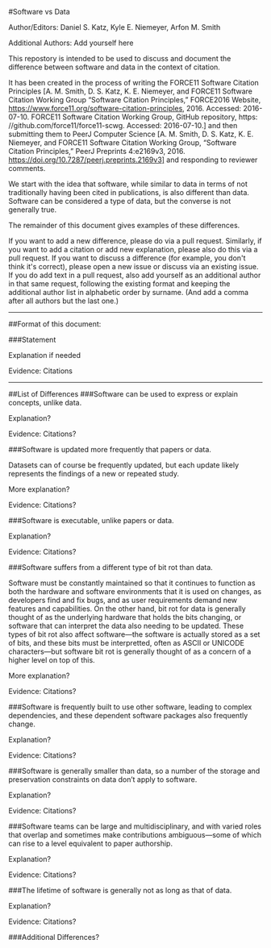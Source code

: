#Software vs Data

Author/Editors:
Daniel S. Katz,
Kyle E. Niemeyer,
Arfon M. Smith

Additional Authors:
Add yourself here

This repostory is intended to be used to discuss and document the difference between software and data in the context of citation.

It has been created in the process of writing the FORCE11 Software Citation Principles
[A. M. Smith, D. S. Katz, K. E. Niemeyer, and FORCE11 Software
Citation Working Group “Software Citation Principles,” FORCE2016 Website, https://www.force11.org/software-citation-principles, 2016. Accessed: 2016-07-10.
FORCE11 Software Citation Working Group, GitHub repository, https: //github.com/force11/force11-scwg. Accessed: 2016-07-10.]
and then submitting them to PeerJ Computer Science
[A. M. Smith, D. S. Katz, K. E. Niemeyer, and FORCE11 Software Citation Working Group, “Software Citation Principles,” PeerJ Preprints 4:e2169v3, 2016. https://doi.org/10.7287/peerj.preprints.2169v3]
and responding to reviewer comments.

We start with the idea that software, while similar to data in terms of not traditionally having been cited in publications, is also different than data.  Software can be considered a type of data, but the converse is not generally true. 

The remainder of this document gives examples of these differences.

If you want to add a new difference, please do via a pull request.  Similarly, if you want to add a citation or add new explanation, please also do this via a pull request.  If you want to discuss a difference (for example, you don't think it's correct), please open a new issue or discuss via an existing issue.  If you do add text in a pull request, also add yourself as an additional author in that same request, following the existing format and keeping the additional author list in alphabetic order by surname. (And add a comma after all authors but the last one.)

---

##Format of this document:

###Statement

Explanation if needed

Evidence: Citations

---

##List of Differences
###Software can be used to express or explain concepts, unlike data.

Explanation?

Evidence: Citations?

###Software is updated more frequently that papers or data.

Datasets can of course be frequently updated, but each update likely represents the findings of a new or repeated study.

More explanation?

Evidence: Citations?

###Software is executable, unlike papers or data.

Explanation?

Evidence: Citations?

###Software suffers from a different type of bit rot than data.

Software must be constantly maintained so that it continues to function as both the hardware and software environments that it is used on changes, as developers find and fix bugs, and as user requirements demand new features and capabilities.  On the other hand, bit rot for data is generally thought of as the underlying hardware that holds the bits changing, or software that can interpret the data also needing to be updated.  These types of bit rot also affect software&mdash;the software is actually stored as a set of bits, and these bits must be interpretted, often as ASCII or UNICODE characters&mdash;but software bit rot is generally thought of as a concern of a higher level on top of this.

More explanation?

Evidence: Citations?

###Software is frequently built to use other software, leading to complex dependencies, and these dependent software packages also frequently change.

Explanation?

Evidence: Citations?

###Software is generally smaller than data, so a number of the storage and preservation constraints on data don’t apply to software.

Explanation?

Evidence: Citations?

###Software teams can be large and multidisciplinary, and with varied roles that overlap and sometimes make contributions ambiguous—some of which can rise to a level equivalent to paper authorship.

Explanation?

Evidence: Citations?

###The lifetime of software is generally not as long as that of data.

Explanation?

Evidence: Citations?

###Additional Differences?

